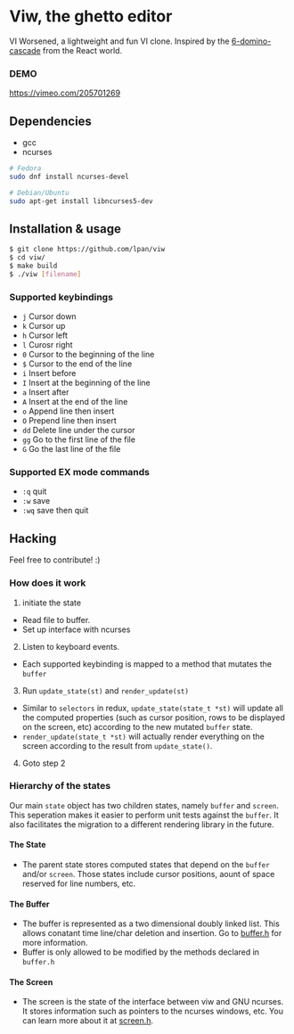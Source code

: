 # Viw, the ghetto editor

VI Worsened, a lightweight and fun VI clone. Inspired by the
[6-domino-cascade](https://github.com/Day8/re-frame#it-is-a-6-domino-cascade)
from the React world.

### DEMO
https://vimeo.com/205701269
## Dependencies

* gcc
* ncurses

```bash
# Fedora
sudo dnf install ncurses-devel

# Debian/Ubuntu
sudo apt-get install libncurses5-dev
```

## Installation & usage
```bash
$ git clone https://github.com/lpan/viw
$ cd viw/
$ make build
$ ./viw [filename]
```

### Supported keybindings

- `j` Cursor down
- `k` Cursor up
- `h` Cursor left
- `l` Curosr right
- `0` Cursor to the beginning of the line
- `$` Cursor to the end of the line
- `i` Insert before
- `I` Insert at the beginning of the line
- `a` Insert after
- `A` Insert at the end of the line
- `o` Append line then insert
- `O` Prepend line then insert
- `dd` Delete line under the cursor
- `gg` Go to the first line of the file
- `G` Go the last line of the file

### Supported EX mode commands
- `:q` quit
- `:w` save
- `:wq` save then quit

## Hacking

Feel free to contribute! :)

### How does it work

1. initiate the state
  - Read file to buffer.
  - Set up interface with ncurses
2. Listen to keyboard events.
  - Each supported keybinding is mapped to a method that mutates the `buffer`
3. Run `update_state(st)` and `render_update(st)`
  - Similar to `selectors` in redux, `update_state(state_t *st)` will update all the
    computed properties (such as cursor position, rows to be displayed on the screen, etc)
    according to the new mutated `buffer` state.
  - `render_update(state_t *st)` will actually render everything on the screen according to
    the result from `update_state()`.
4. Goto step 2

### Hierarchy of the states

Our main `state` object has two children states, namely `buffer` and `screen`. This seperation
makes it easier to perform unit tests against the `buffer`. It also facilitates the migration
to a different rendering library in the future.

#### The State

* The parent state stores computed states that depend on the `buffer` and/or `screen`. Those states
  include cursor positions, aount of space reserved for line numbers, etc. 

#### The Buffer

* The buffer is represented as a two dimensional doubly linked list. This
  allows conatant time line/char deletion and insertion. Go to [buffer.h](/src/buffer.h)
  for more information.
* Buffer is only allowed to be modified by the methods declared in `buffer.h`
  
#### The Screen

* The screen is the state of the interface between viw and GNU ncurses. It stores information
  such as pointers to the ncurses windows, etc. You can learn more about it at
  [screen.h](/src/screen.h).
